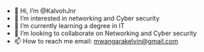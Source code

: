 - 👋 Hi, I’m @KalvohJnr
- 👀 I’m interested in networking and Cyber security
- 🌱 I’m currently learning a degree in IT
- 💞️ I’m looking to collaborate on Networking and Cyber security
- 📫 How to reach me email: mwangarakelvin@gmail.com

<!---
KalvohJnr/KalvohJnr is a ✨ special ✨ repository because its `README.md` (this file) appears on your GitHub profile.
You can click the Preview link to take a look at your changes.
--->
